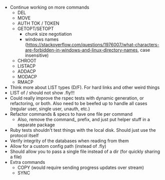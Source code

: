 - Continue working on more commands
    - DEL
    - MOVE
    - AUTH TOK / TOKEN
    - GETOPT/SETOPT 
        * chunk size negotiation
        * windows names (https://stackoverflow.com/questions/1976007/what-characters-are-forbidden-in-windows-and-linux-directory-names, case insensitive)
    - CHROOT
    - LISTACP
    - ADDACP
    - MODACP
    - RMACP
- Think more about LIST types (D/F). For hard links and other weird things
- LIST of / should not show .fly!!!
- Could really improve the rspec tests with dynamic generation, or refactoring,
  or both. Also need to be beefed up to handle all cases (regular user, single user, unauth, etc.)
- Refactor commands & specs to have one file per command
    - Also, remove the command_ prefix, and just put helper stuff in a separate package
- Ruby tests shouldn't test things with the local disk. Should just use the protocol itself
- Verify integrity of the databases when reading from them
- Allow for a custom config path (instead of .fly)
- Should allow you to pass a single file instead of a dir (for quickly sharing a file)
- Extra commands
    - COPY (would require sending progress updates over stream)
    - SYNC
